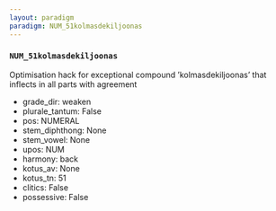 ```yaml
---
layout: paradigm
paradigm: NUM_51kolmasdekiljoonas
---
```

### ` NUM_51kolmasdekiljoonas `

Optimisation hack for exceptional compound ’kolmasdekiljoonas’ that inflects in all parts with agreement
* grade_dir: weaken
* plurale_tantum: False
* pos: NUMERAL
* stem_diphthong: None
* stem_vowel: None
* upos: NUM
* harmony: back
* kotus_av: None
* kotus_tn: 51
* clitics: False
* possessive: False
